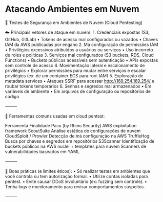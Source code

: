 # Atacando Ambientes em Nuvem

🔐 Testes de Segurança em Ambientes de Nuvem (Cloud Pentesting)

☁️ Principais vetores de ataque em nuvem:
	1.	Credenciais expostas (S3, GitHub, GitLab)
	•	Tokens de acesso mal configurados ou vazados
	•	Chaves IAM da AWS publicadas por engano
	2.	Má configuração de permissões IAM
	•	Privilégios excessivos atribuídos a usuários ou serviços
	•	Uso incorreto de roles e políticas
	3.	Serviços mal configurados (S3 buckets, RDS, Cloud Functions)
	•	Buckets públicos acessíveis sem autenticação
	•	APIs expostas sem controle de acesso
	4.	Movimentação lateral e escalonamento de privilégios
	•	Explorar permissões para mudar entre serviços e escalar privilégios (ex: de um container ECS para root IAM)
	5.	Exploração de metadata services
	•	Ataques SSRF para acessar http://169.254.169.254/ e roubar tokens temporários
	6.	Senhas e segredos mal armazenados
	•	Em variáveis de ambiente
	•	Em arquivos de configuração ou repositórios de código

⸻

🔧 Ferramentas comuns usadas em cloud pentest:

Ferramenta	Finalidade
Pacu (by Rhino Security)	AWS exploitation framework
ScoutSuite	Análise estática de configurações de nuvem
CloudSploit / Prowler	Detecção de má configuração na AWS
TruffleHog	Busca por chaves e segredos em repositórios
S3Scanner	Identificação de buckets públicos na AWS
nuclei + templates para nuvem	Scanners de vulnerabilidades baseados em YAML


⸻

📌 Boas práticas (e limites éticos):
	•	Só realizar testes em ambientes que você controla ou tem autorização formal.
	•	Utilize contas isoladas para pentest.
	•	Evite causar DDoS involuntário (ex: fuzzing sem controle).
	•	Tenha logs e monitoramento para revisar comportamentos suspeitos.

⸻